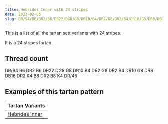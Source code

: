 ```yaml
---
title: Hebrides Inner with 24 stripes
date: 2023-02-05
slug: DR/94/B6/DR2/B6/DR22/DG8/G8/DR10/B4/DR2/G8/DR2/B4/DR10/G8/DR8/DB16/DR2/K4/B8/DR2/B8/K4/DR/46
---
```

This is a list of all the tartan sett variants with 24 stripes.

It is a 24 stripes tartan.


## Thread count
DR/94 B6 DR2 B6 DR22 DG8 G8 DR10 B4 DR2 G8 DR2 B4 DR10 G8 DR8 DB16 DR2 K4 B8 DR2 B8 K4 DR/46

## Examples of this tartan pattern

| Tartan Variants |
|---------------|
| [Hebrides Inner](/variants/dr/94/b6/dr2/b6/dr22/dg8/g8/dr10/b4/dr2/g8/dr2/b4/dr10/g8/dr8/db16/dr2/k4/b8/dr2/b8/k4/dr/46-b304080-db000050-dg003000-dr600030-g30a010-k000000)||
